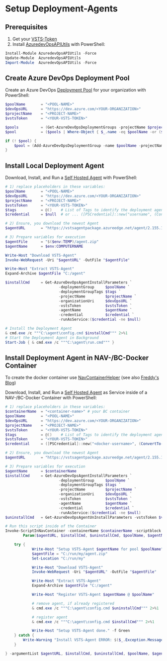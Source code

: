 # Setup Deployment-Agents

## Prerequisites

1) Get your [VSTS-Token](https://docs.microsoft.com/en-us/azure/devops/organizations/accounts/use-personal-access-tokens-to-authenticate?view=azure-devops)
1) Install [AzuredevOpsAPIUtils](https://www.powershellgallery.com/packages/AzureDevOpsAPIUtils) with PowerShell:

```PowerShell
Install-Module AzuredevOpsAPIUtils -Force
Update-Module  AzuredevOpsAPIUtils
Import-Module  AzuredevOpsAPIUtils -Force
```

## Create Azure DevOps Deployment Pool

Create an Azure DevOps [Deployment Pool](https://docs.microsoft.com/en-us/azure/devops/pipelines/release/deployment-groups/?view=azure-devops) for your organization with PowerShell:

```PowerShell
$poolName       = "<POOL-NAME>"
$devOpsURL      = "https://dev.azure.com/<YOUR-ORGANIZATION>"
$projectName    = "<PROJECT-NAME>"
$vstsToken      = "<YOUR-VSTS-TOKEN>"

$pools          = (Get-AzureDevOpsDeploymentGroups -projectName $projectName -organizationUri $devOpsURL -vstsToken $vstsToken)
$pool           = ($pools | Where-Object { $_.name -eq $poolName -or ($_.pool -and $_.pool.name -eq "$projectName-$poolName") } | Select-Object -First 1).pool

if (! $pool) {
    $pool = (Add-AzureDevOpsDeploymentGroup -name $poolName -projectName $projectName -organizationUri $devOpsURL -vstsToken $vstsToken).pool
}
```

## Install Local Deployment Agent

Download, Install, and Run a [Self Hosted Agent](https://docs.microsoft.com/en-us/azure/devops/pipelines/agents/v2-windows?view=azure-devops) with PowerShell:

```PowerShell
# 1) replace placeholders in these variables:
$poolName       = "<POOL-NAME>"
$devOpsURL      = "https://dev.azure.com/<YOUR-ORGANIZATION>"
$projectName    = "<PROJECT-NAME>"
$vstsToken      = "<YOUR-VSTS-TOKEN>"
$tags           = @()    # List of Tags to identify the deployment agent
$credential     = $null  # or ... ([PSCredential]::new("username", (ConvertTo-SecureString -String "password" -AsPlainText -Force)))

# 2) Ensure, you download the newest Agent
$agentURL       = "https://vstsagentpackage.azureedge.net/agent/2.155.1/vsts-agent-win-x64-2.155.1.zip"

# 3) Prepare variables for execution
$agentFile      = "$($env:TEMP)/agent.zip"
$agentName      = $env:COMPUTERNAME

Write-Host "Download VSTS-Agent"
Invoke-WebRequest -Uri "$agentURL" -OutFile "$agentFile"

Write-Host "Extract VSTS-Agent"
Expand-Archive $agentFile "C:/agent"

$installCmd     = Get-AzureDevOpsAgentInstallParameters `
                        -deploymentGroup     $poolName `
                        -deploymentGroupTags $tags `
                        -projectName         $projectName `
                        -organizationUri     $devOpsURL `
                        -vstsToken           $vstsToken `
                        -agentName           $agentName `
                        -credential          $credential `
                        -runAsService:($credential -ne $null)

# Install the Deployment Agent
& cmd.exe /c """C:\agent\config.cmd $installCmd""" 2>%1
# Start the Deployment Agent in Background
Start-Job { & cmd.exe /c """C:\agent\run.cmd""" }
```

## Install Deployment Agent in NAV-/BC-Docker Container

To create the docker container use [NavContainerHelper](https://www.powershellgallery.com/packages/navcontainerhelper/) (see also [Freddy's Blog](https://freddysblog.com/category/navcontainerhelper/))

Download, Install, and Run a [Self Hosted Agent](https://docs.microsoft.com/en-us/azure/devops/pipelines/agents/v2-windows?view=azure-devops) as Service inside of a NAV-/BC-Docker Container with PowerShell:

```PowerShell
# 1) replace placeholders in these variables:
$containerName  = "<container-name>" # your BC container
$poolName       = "<POOL-NAME>"
$devOpsURL      = "https://dev.azure.com/<YOUR-ORGANIZATION>"
$projectName    = "<PROJECT-NAME>"
$vstsToken      = "<YOUR-VSTS-TOKEN>"
$tags           = @()    # List of Tags to identify the deployment agent
$vstsToken      = "<YOUR-VSTS-TOKEN>"
$credential     = ([PSCredential]::new("<docker-username>", (ConvertTo-SecureString -String "<docker-password>" -AsPlainText -Force)))

# 2) Ensure, you download the newest Agent
$agentURL       = "https://vstsagentpackage.azureedge.net/agent/2.155.1/vsts-agent-win-x64-2.155.1.zip"

# 3) Prepare variables for execution
$agentName      = $containerName
$installCmd     = Get-AzureDevOpsAgentInstallParameters `
                        -deploymentGroup     $poolName `
                        -deploymentGroupTags $tags `
                        -projectName         $projectName `
                        -organizationUri     $devOpsURL `
                        -vstsToken           $vstsToken `
                        -agentName           $agentName `
                        -credential          $credential `
                        -runAsService:($credential -ne $null)
$uninstallCmd   = Get-AzureDevOpsAgentUnInstallParameters -vstsToken $vstsToken

# Run this script inside of the Container
Invoke-ScriptInNavContainer -containerName $containerName -scriptblock {
        Param($agentURL, $installCmd, $uninstallCmd, $poolName, $agentName)

    try {
            Write-Host "Setup VSTS-Agent $agentName for pool $poolName" -f Cyan
            $agentFile = "C:/run/my/agent.zip"
            Set-Location "C:/run/my"

            Write-Host "Download VSTS-Agent"
            Invoke-WebRequest -Uri "$agentURL" -OutFile "$agentFile"

            Write-Host "Extract VSTS-Agent"
            Expand-Archive $agentFile "C:/agent"

            Write-Host "Register VSTS-Agent $agentName @ $poolName"

            # remove agent, if already registered
            & cmd.exe /c """C:\agent\config.cmd $uninstallCmd""" 2>%1

            # register agent
            & cmd.exe /c """C:\agent\config.cmd $installCmd""" 2>%1

            Write-Host "Setup VSTS-Agent done." -f Green
    } catch {
        Write-Warning "Install VSTS-Agent ERROR: $($_.Exception.Message)"
    }

} -argumentList $agentURL, $installCmd, $uninstallCmd, $poolName, $agentName

```
